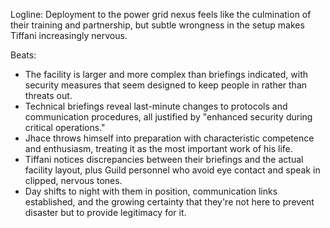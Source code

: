 ﻿---
series: 1
novella: 3
file: S1N3_CH11
type: chapter
pov: Jhace
setting: Power grid nexus - deployment begins
word_target_min: 1201
word_target_max: 2299
status: outline
---
Logline: Deployment to the power grid nexus feels like the culmination of their training and partnership, but subtle wrongness in the setup makes Tiffani increasingly nervous.

Beats:
- The facility is larger and more complex than briefings indicated, with security measures that seem designed to keep people in rather than threats out.
- Technical briefings reveal last-minute changes to protocols and communication procedures, all justified by "enhanced security during critical operations."
- Jhace throws himself into preparation with characteristic competence and enthusiasm, treating it as the most important work of his life.
- Tiffani notices discrepancies between their briefings and the actual facility layout, plus Guild personnel who avoid eye contact and speak in clipped, nervous tones.
- Day shifts to night with them in position, communication links established, and the growing certainty that they're not here to prevent disaster but to provide legitimacy for it.